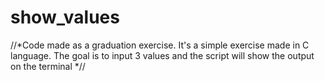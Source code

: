 # show_values

//*Code made as a graduation exercise.
It's a simple exercise made in C language.
The goal is to input 3 values and the script will show the output on the terminal
*//
